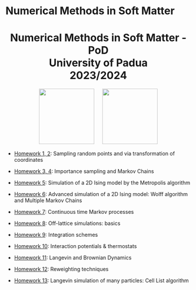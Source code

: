 # Numerical Methods in Soft Matter

<h1 align="center">Numerical Methods in Soft Matter - PoD<br> University of Padua <br> 2023/2024</h1>

<p align="center">
  <img src="https://user-images.githubusercontent.com/62724611/166108149-7629a341-bbca-4a3e-8195-67f469a0cc08.png" height="150"/>
   
  <img src="https://user-images.githubusercontent.com/62724611/166108076-98afe0b7-802c-4970-a2d5-bbb997da759c.png" height="150"/>
</p>


* [Homework 1, 2](https://github.com/RiccardoTancredi/Numerical-Methods-in-Soft-Matter/tree/main/L03/Exercise%201): Sampling random points and via transformation of coordinates

* [Homework 3, 4](https://github.com/RiccardoTancredi/Numerical-Methods-in-Soft-Matter/tree/main/L06/Exercise%203): Importance sampling and Markov Chains

* [Homework 5](https://github.com/RiccardoTancredi/Numerical-Methods-in-Soft-Matter/tree/main/L08/Exercise%205): Simulation of a 2D Ising model by the Metropolis algorithm

* [Homework 6](https://github.com/RiccardoTancredi/Numerical-Methods-in-Soft-Matter/tree/main/L10/Exercise%206): Advanced simulation of a 2D Ising model: Wolff algorithm and Multiple Markov Chains

* [Homework 7](https://github.com/RiccardoTancredi/Numerical-Methods-in-Soft-Matter/tree/main/L12/Exercise%207): Continuous time Markov processes

* [Homework 8](https://github.com/RiccardoTancredi/Numerical-Methods-in-Soft-Matter/tree/main/L14/Exercise%208): Off-lattice simulations: basics

* [Homework 9](https://github.com/RiccardoTancredi/Numerical-Methods-in-Soft-Matter/tree/main/L16/Exercise%209): Integration schemes

* [Homework 10](https://github.com/RiccardoTancredi/Numerical-Methods-in-Soft-Matter/tree/main/L18/Exercise%2010): Interaction potentials & thermostats

* [Homework 11](https://github.com/RiccardoTancredi/Numerical-Methods-in-Soft-Matter/tree/main/L20/Exercise%2011): Langevin and Brownian Dynamics

* [Homework 12](https://github.com/RiccardoTancredi/Numerical-Methods-in-Soft-Matter/tree/main/L22/Exercise%2012): Reweighting techniques

* [Homework 13](https://github.com/RiccardoTancredi/Numerical-Methods-in-Soft-Matter/tree/main/L24/Exercise%2013): Langevin simulation of many particles: Cell List algorithm

